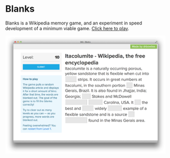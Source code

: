 # Blanks
Blanks is a Wikipedia memory game, and an experiment in speed development of a minimum viable game. [Click here to play](http://stefanom.org/exp/blanks).

![Screenshot](fb.png)
